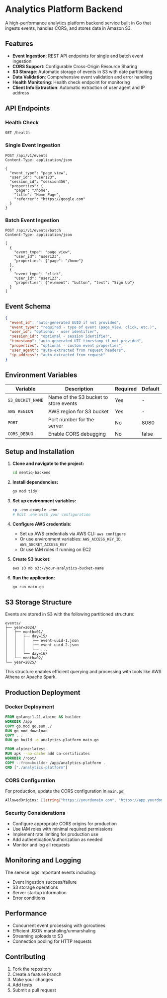# Analytics Platform Backend

A high-performance analytics platform backend service built in Go that ingests events, handles CORS, and stores data in Amazon S3.

## Features

- **Event Ingestion**: REST API endpoints for single and batch event ingestion
- **CORS Support**: Configurable Cross-Origin Resource Sharing
- **S3 Storage**: Automatic storage of events in S3 with date partitioning
- **Data Validation**: Comprehensive event validation and error handling
- **Health Monitoring**: Health check endpoint for monitoring
- **Client Info Extraction**: Automatic extraction of user agent and IP address

## API Endpoints

### Health Check

```
GET /health
```

### Single Event Ingestion

```
POST /api/v1/events
Content-Type: application/json

{
  "event_type": "page_view",
  "user_id": "user123",
  "session_id": "session456",
  "properties": {
    "page": "/home",
    "title": "Home Page",
    "referrer": "https://google.com"
  }
}
```

### Batch Event Ingestion

```
POST /api/v1/events/batch
Content-Type: application/json

[
  {
    "event_type": "page_view",
    "user_id": "user123",
    "properties": {"page": "/home"}
  },
  {
    "event_type": "click",
    "user_id": "user123",
    "properties": {"element": "button", "text": "Sign Up"}
  }
]
```

## Event Schema

```json
{
  "event_id": "auto-generated UUID if not provided",
  "event_type": "required - type of event (page_view, click, etc.)",
  "user_id": "optional - user identifier",
  "session_id": "optional - session identifier",
  "timestamp": "auto-generated UTC timestamp if not provided",
  "properties": "optional - custom event properties",
  "user_agent": "auto-extracted from request headers",
  "ip_address": "auto-extracted from request"
}
```

## Environment Variables

| Variable         | Description                           | Required | Default |
| ---------------- | ------------------------------------- | -------- | ------- |
| `S3_BUCKET_NAME` | Name of the S3 bucket to store events | Yes      | -       |
| `AWS_REGION`     | AWS region for S3 bucket              | Yes      | -       |
| `PORT`           | Port number for the server            | No       | 8080    |
| `CORS_DEBUG`     | Enable CORS debugging                 | No       | false   |

## Setup and Installation

1. **Clone and navigate to the project:**

   ```bash
   cd mentiq-backend
   ```

2. **Install dependencies:**

   ```bash
   go mod tidy
   ```

3. **Set up environment variables:**

   ```bash
   cp .env.example .env
   # Edit .env with your configuration
   ```

4. **Configure AWS credentials:**

   - Set up AWS credentials via AWS CLI: `aws configure`
   - Or use environment variables: `AWS_ACCESS_KEY_ID`, `AWS_SECRET_ACCESS_KEY`
   - Or use IAM roles if running on EC2

5. **Create S3 bucket:**

   ```bash
   aws s3 mb s3://your-analytics-bucket-name
   ```

6. **Run the application:**
   ```bash
   go run main.go
   ```

## S3 Storage Structure

Events are stored in S3 with the following partitioned structure:

```
events/
├── year=2024/
│   ├── month=01/
│   │   ├── day=15/
│   │   │   ├── event-uuid-1.json
│   │   │   ├── event-uuid-2.json
│   │   │   └── ...
│   │   └── day=16/
│   └── month=02/
└── year=2025/
```

This structure enables efficient querying and processing with tools like AWS Athena or Apache Spark.

## Production Deployment

### Docker Deployment

```dockerfile
FROM golang:1.21-alpine AS builder
WORKDIR /app
COPY go.mod go.sum ./
RUN go mod download
COPY . .
RUN go build -o analytics-platform main.go

FROM alpine:latest
RUN apk --no-cache add ca-certificates
WORKDIR /root/
COPY --from=builder /app/analytics-platform .
CMD ["./analytics-platform"]
```

### CORS Configuration

For production, update the CORS configuration in `main.go`:

```go
AllowedOrigins: []string{"https://yourdomain.com", "https://app.yourdomain.com"}
```

### Security Considerations

- Configure appropriate CORS origins for production
- Use IAM roles with minimal required permissions
- Implement rate limiting for production use
- Add authentication/authorization as needed
- Monitor and log all requests

## Monitoring and Logging

The service logs important events including:

- Event ingestion success/failure
- S3 storage operations
- Server startup information
- Error conditions

## Performance

- Concurrent event processing with goroutines
- Efficient JSON marshaling/unmarshaling
- Streaming uploads to S3
- Connection pooling for HTTP requests

## Contributing

1. Fork the repository
2. Create a feature branch
3. Make your changes
4. Add tests
5. Submit a pull request
